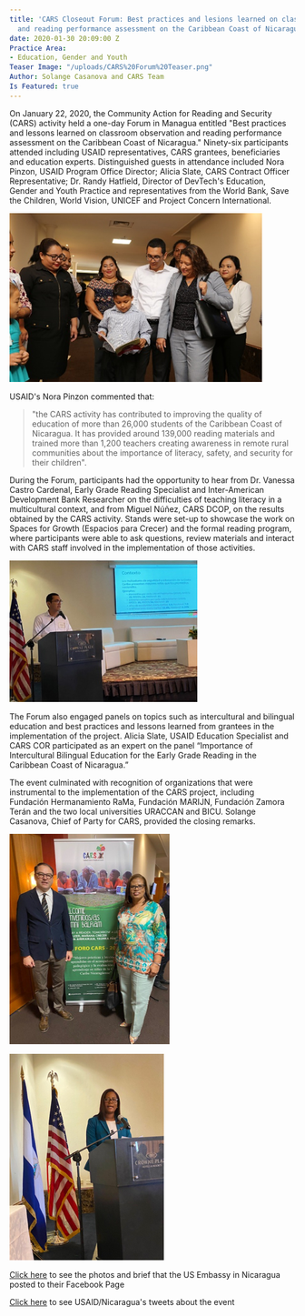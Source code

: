 ```yaml
---
title: 'CARS Closeout Forum: Best practices and lesions learned on classroom observation
  and reading performance assessment on the Caribbean Coast of Nicaragua'
date: 2020-01-30 20:09:00 Z
Practice Area:
- Education, Gender and Youth
Teaser Image: "/uploads/CARS%20Forum%20Teaser.png"
Author: Solange Casanova and CARS Team
Is Featured: true
---
```


On January 22, 2020, the Community Action for Reading and Security (CARS) activity held a one-day Forum in Managua entitled "Best practices and lessons learned on classroom observation and reading performance assessment on the Caribbean Coast of Nicaragua." Ninety-six participants attended including USAID representatives, CARS grantees, beneficiaries and education experts. Distinguished guests in attendance included Nora Pinzon, USAID Program Office Director; Alicia Slate, CARS Contract Officer Representative; Dr. Randy Hatfield, Director of DevTech's Education, Gender and Youth Practice and representatives from the World Bank, Save the Children, World Vision, UNICEF and Project Concern International. 

![CARS Forum 1.png](/uploads/CARS%20Forum%201.png)

USAID's Nora Pinzon commented that:
> "the CARS activity has contributed to improving the quality of education of more than 26,000 students of the Caribbean Coast of Nicaragua. It has provided around 139,000 reading materials and trained more than 1,200 teachers creating awareness in remote rural communities about the importance of literacy, safety, and security for their children".



During the Forum, participants had the opportunity to hear from Dr. Vanessa Castro Cardenal, Early Grade Reading Specialist and Inter-American Development Bank Researcher on the difficulties of teaching literacy in a multicultural context, and from Miguel Núñez, CARS DCOP, on the results obtained by the CARS activity. Stands were set-up to showcase the work on Spaces for Growth (Espacios para Crecer) and the formal reading program, where participants were able to ask questions, review materials and interact with CARS staff involved in the implementation of those activities. 

![CARS Forum 2.png](/uploads/CARS%20Forum%202.png)

The Forum also engaged panels on topics such as intercultural and bilingual education and best practices and lessons learned from grantees in the implementation of the project. Alicia Slate, USAID Education Specialist and CARS COR participated as an expert on the panel “Importance of Intercultural Bilingual Education for the Early Grade Reading in the Caribbean Coast of Nicaragua.”

The event culminated with recognition of organizations that were instrumental to the implementation of the CARS project, including Fundación Hermanamiento RaMa, Fundación MARIJN, Fundación Zamora Terán and the two local universities URACCAN and BICU. Solange Casanova, Chief of Party for CARS, provided the closing remarks. 

![CARS Forum 3.png](/uploads/CARS%20Forum%203.png)

![CARS Forum 4.png](/uploads/CARS%20Forum%204.png)

[Click here](https://www.facebook.com/73006545785/posts/10157879993430786/) to see the photos and brief that the US Embassy in Nicaragua posted to their Facebook Page

[Click here](https://twitter.com/USAIDNicaragua/status/1220466268140195840?s=20) to see USAID/Nicaragua's tweets about the event

